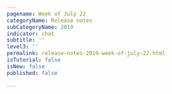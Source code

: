 ```yaml
---
pagename: Week of July 22
categoryName: Release notes
subCategoryName: 2019
indicator: chat
subtitle: ''
level3: ''
permalink: release-notes-2019-week-of-july-22.html
isTutorial: false
isNew: false
published: false

---
```

